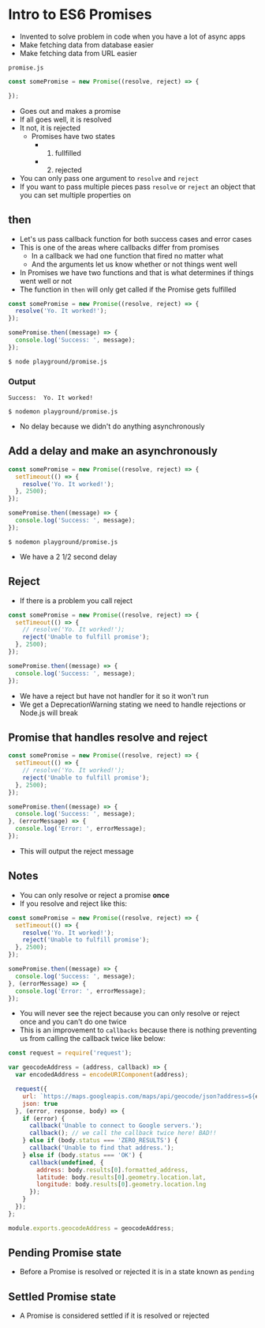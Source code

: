 # Intro to ES6 Promises
* Invented to solve problem in code when you have a lot of async apps
* Make fetching data from database easier
* Make fetching data from URL easier

`promise.js`

```js
const somePromise = new Promise((resolve, reject) => {

});
```

* Goes out and makes a promise
* If all goes well, it is resolved
* It not, it is rejected
    - Promises have two states
        + 1. fullfilled
        + 2. rejected
* You can only pass one argument to `resolve` and `reject`
* If you want to pass multiple pieces pass `resolve` or `reject` an object that you can set multiple properties on 

## then
* Let's us pass callback function for both success cases and error cases
* This is one of the areas where callbacks differ from promises
    - In a callback we had one function that fired no matter what
    - And the arguments let us know whether or not things went well
* In Promises we have two functions and that is what determines if things went well or not
* The function in `then` will only get called if the Promise gets fulfilled

```js
const somePromise = new Promise((resolve, reject) => {
  resolve('Yo. It worked!');
});

somePromise.then((message) => {
  console.log('Success: ', message);
});
```

`$ node playground/promise.js`

### Output
`Success:  Yo. It worked!`

`$ nodemon playground/promise.js`

* No delay because we didn't do anything asynchronously

## Add a delay and make an asynchronously
```js
const somePromise = new Promise((resolve, reject) => {
  setTimeout(() => {
    resolve('Yo. It worked!');
  }, 2500);
});

somePromise.then((message) => {
  console.log('Success: ', message);
});
```

`$ nodemon playground/promise.js`

* We have a 2 1/2 second delay

## Reject
* If there is a problem you call reject

```js
const somePromise = new Promise((resolve, reject) => {
  setTimeout(() => {
    // resolve('Yo. It worked!');
    reject('Unable to fulfill promise');
  }, 2500);
});

somePromise.then((message) => {
  console.log('Success: ', message);
});
```

* We have a reject but have not handler for it so it won't run
* We get a DeprecationWarning stating we need to handle rejections or Node.js will break

## Promise that handles resolve and reject
```js
const somePromise = new Promise((resolve, reject) => {
  setTimeout(() => {
    // resolve('Yo. It worked!');
    reject('Unable to fulfill promise');
  }, 2500);
});

somePromise.then((message) => {
  console.log('Success: ', message);
}, (errorMessage) => {
  console.log('Error: ', errorMessage);
});
```

* This will output the reject message

## Notes
* You can only resolve or reject a promise **once**
* If you resolve and reject like this:

```js
const somePromise = new Promise((resolve, reject) => {
  setTimeout(() => {
    resolve('Yo. It worked!');
    reject('Unable to fulfill promise');
  }, 2500);
});

somePromise.then((message) => {
  console.log('Success: ', message);
}, (errorMessage) => {
  console.log('Error: ', errorMessage);
});
```

* You will never see the reject because you can only resolve or reject once and you can't do one twice
* This is an improvement to `callbacks` because there is nothing preventing us from calling the callback twice like below:

```js
const request = require('request');

var geocodeAddress = (address, callback) => {
  var encodedAddress = encodeURIComponent(address);

  request({
    url: `https://maps.googleapis.com/maps/api/geocode/json?address=${encodedAddress}`,
    json: true
  }, (error, response, body) => {
    if (error) {
      callback('Unable to connect to Google servers.');
      callback(); // we call the callback twice here! BAD!!
    } else if (body.status === 'ZERO_RESULTS') {
      callback('Unable to find that address.');
    } else if (body.status === 'OK') {
      callback(undefined, {
        address: body.results[0].formatted_address,
        latitude: body.results[0].geometry.location.lat,
        longitude: body.results[0].geometry.location.lng
      });
    }
  });
};

module.exports.geocodeAddress = geocodeAddress;
```

## Pending Promise state
* Before a Promise is resolved or rejected it is in a state known as `pending`

## Settled Promise state
* A Promise is considered settled if it is resolved or rejected




